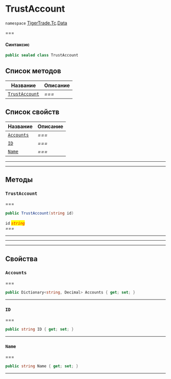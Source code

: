 # TrustAccount

`namespace` [TigerTrade.Tc](../).[Data](./)

\===

#### Синтаксис

```csharp
public sealed class TrustAccount
```

## Список методов

| Название                                                 | Описание |
| -------------------------------------------------------- | -------- |
| [`TrustAccount`](trustaccount.cs.md#method-trustaccount) | _===_    |

## Список свойств

| Название                                           | Описание |
| -------------------------------------------------- | -------- |
| [`Accounts`](trustaccount.cs.md#property-accounts) | _===_    |
| [`ID`](trustaccount.cs.md#property-id)             | _===_    |
| [`Name`](trustaccount.cs.md#property-name)         | _===_    |

***

***

## Методы

### `TrustAccount` <a href="#method-trustaccount" id="method-trustaccount"></a>

\===

```csharp
public TrustAccount(string id)
```

`id` _<mark style="color:red;">`string`</mark>_\
_===_

***

***

***

## Свойства

### `Accounts` <a href="#property-accounts" id="property-accounts"></a>

\===

```csharp
public Dictionary<string, Decimal> Accounts { get; set; }
```

***

### `ID` <a href="#property-id" id="property-id"></a>

\===

```csharp
public string ID { get; set; }
```

***

### `Name` <a href="#property-name" id="property-name"></a>

\===

```csharp
public string Name { get; set; }
```

***
